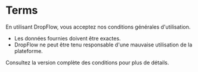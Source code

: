 # Terms

En utilisant DropFlow, vous acceptez nos conditions générales d'utilisation.

- Les données fournies doivent être exactes.
- DropFlow ne peut être tenu responsable d'une mauvaise utilisation de la plateforme.

Consultez la version complète des conditions pour plus de détails.
